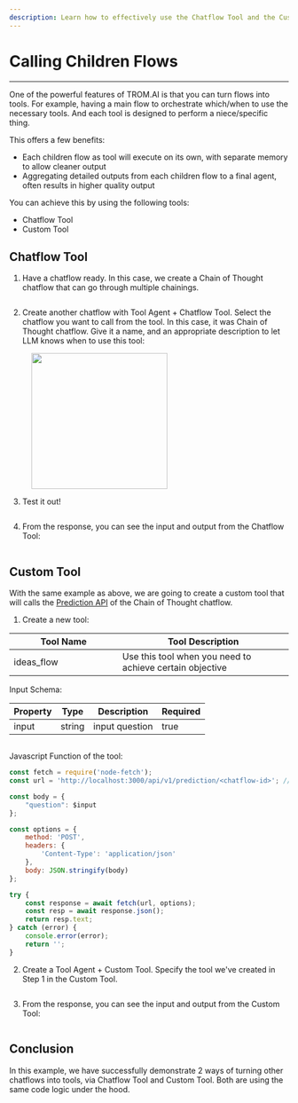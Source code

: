 ```yaml
---
description: Learn how to effectively use the Chatflow Tool and the Custom Tool
---
```


# Calling Children Flows

***

One of the powerful features of TROM.AI is that you can turn flows into tools. For example, having a main flow to orchestrate which/when to use the necessary tools. And each tool is designed to perform a niece/specific thing.

This offers a few benefits:

* Each children flow as tool will execute on its own, with separate memory to allow cleaner output
* Aggregating detailed outputs from each children flow to a final agent, often results in higher quality output

You can achieve this by using the following tools:

* Chatflow Tool
* Custom Tool

## Chatflow Tool

1. Have a chatflow ready. In this case, we create a Chain of Thought chatflow that can go through multiple chainings.

<figure><img src="../.gitbook/assets/image (169).png" alt=""><figcaption></figcaption></figure>

2. Create another chatflow with Tool Agent + Chatflow Tool. Select the chatflow you want to call from the tool. In this case, it was Chain of Thought chatflow. Give it a name, and an appropriate description to let LLM knows when to use this tool:

<figure><img src="../.gitbook/assets/image (35).png" alt="" width="245"><figcaption></figcaption></figure>

3. Test it out!

<figure><img src="../.gitbook/assets/image (168).png" alt=""><figcaption></figcaption></figure>

4. From the response, you can see the input and output from the Chatflow Tool:

<figure><img src="../.gitbook/assets/image (170).png" alt=""><figcaption></figcaption></figure>

## Custom Tool

With the same example as above, we are going to create a custom tool that will calls the [Prediction API](../using-tromai/api.md#prediction-api) of the Chain of Thought chatflow.

1. Create a new tool:

<table><thead><tr><th width="180">Tool Name</th><th>Tool Description</th></tr></thead><tbody><tr><td>ideas_flow</td><td>Use this tool when you need to achieve certain objective</td></tr></tbody></table>

Input Schema:

<table><thead><tr><th>Property</th><th>Type</th><th>Description</th><th data-type="checkbox">Required</th></tr></thead><tbody><tr><td>input</td><td>string</td><td>input question</td><td>true</td></tr></tbody></table>

<figure><img src="../.gitbook/assets/image (95) (1).png" alt=""><figcaption></figcaption></figure>

Javascript Function of the tool:

```javascript
const fetch = require('node-fetch');
const url = 'http://localhost:3000/api/v1/prediction/<chatflow-id>'; // replace with specific chatflow id

const body = {
	"question": $input
};

const options = {
	method: 'POST',
	headers: {
		'Content-Type': 'application/json'
	},
	body: JSON.stringify(body)
};

try {
	const response = await fetch(url, options);
	const resp = await response.json();
	return resp.text;
} catch (error) {
	console.error(error);
	return '';
}
```

2. Create a Tool Agent + Custom Tool. Specify the tool we've created in Step 1 in the Custom Tool.

<figure><img src="../.gitbook/assets/image (97).png" alt=""><figcaption></figcaption></figure>

3. From the response, you can see the input and output from the Custom Tool:

<figure><img src="../.gitbook/assets/image (99).png" alt=""><figcaption></figcaption></figure>

## Conclusion

In this example, we have successfully demonstrate 2 ways of turning other chatflows into tools, via Chatflow Tool and Custom Tool. Both are using the same code logic under the hood.
